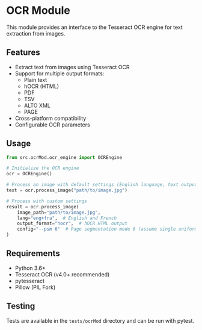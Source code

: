 # OCR Module

This module provides an interface to the Tesseract OCR engine for text extraction from images.

## Features

- Extract text from images using Tesseract OCR
- Support for multiple output formats:
  - Plain text
  - hOCR (HTML)
  - PDF
  - TSV
  - ALTO XML
  - PAGE
- Cross-platform compatibility
- Configurable OCR parameters

## Usage

```python
from src.ocrMod.ocr_engine import OCREngine

# Initialize the OCR engine
ocr = OCREngine()

# Process an image with default settings (English language, text output)
text = ocr.process_image("path/to/image.jpg")

# Process with custom settings
result = ocr.process_image(
    image_path="path/to/image.jpg",
    lang="eng+fra",  # English and French
    output_format="hocr",  # hOCR HTML output
    config="--psm 6"  # Page segmentation mode 6 (assume single uniform block of text)
)
```

## Requirements

- Python 3.6+
- Tesseract OCR (v4.0+ recommended)
- pytesseract
- Pillow (PIL Fork)

## Testing

Tests are available in the `tests/ocrMod` directory and can be run with pytest. 